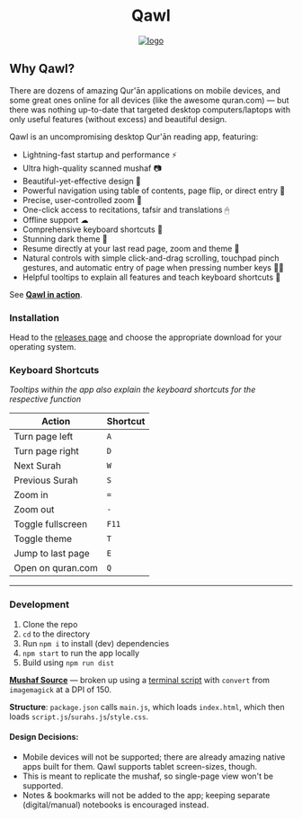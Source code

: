 <div align="center">
  <h1>Qawl</h1>
  <a target="_blank" href="https://qawl.navedislam.com"><img src="https://i.imgur.com/ZABEsxq.png" alt="logo"></a>
</div>

## Why Qawl?

There are dozens of amazing Qur'ān applications on mobile devices, and some great ones online for all devices (like the awesome quran.com) — but there was nothing up-to-date that targeted desktop computers/laptops with only useful features (without excess) and beautiful design. 

Qawl is an uncompromising desktop Qur'ān reading app, featuring:

- Lightning-fast startup and performance ⚡
- Ultra high-quality scanned mushaf 📷
- Beautiful-yet-effective design 🔮
- Powerful navigation using table of contents, page flip, or direct entry 🎯
- Precise, user-controlled zoom 🔎
- One-click access to recitations, tafsir and translations 🖱
- Offline support ☁
- Comprehensive keyboard shortcuts 🎹
- Stunning dark theme 🌙
- Resume directly at your last read page, zoom and theme 💾
- Natural controls with simple click-and-drag scrolling, touchpad pinch gestures, and automatic entry of page when pressing number keys ✋🏼
- Helpful tooltips to explain all features and teach keyboard shortcuts 💭

See [**Qawl in action**](http://www.youtube.com/watch?v=EWtOurhTzqo "").


### Installation
Head to the [releases page](https://qawl.navedislam.com/#section3) and choose the appropriate download for your operating system. 


### Keyboard Shortcuts
*Tooltips within the app also explain the keyboard shortcuts for the respective function*

| Action            | Shortcut |
|-------------------|----------|
| Turn page left    | `A`      |
| Turn page right   | `D`      |
| Next Surah        | `W`      |
| Previous Surah    | `S`      |
| Zoom in           | `=`      |
| Zoom out          | `-`      |
| Toggle fullscreen | `F11`    |
| Toggle theme      | `T`      |
| Jump to last page | `E`      |
| Open on quran.com | `Q`      |

-----

### Development
1. Clone the repo
2. `cd` to the directory 
3. Run `npm i` to install (dev) dependencies
4. `npm start` to run the app locally
5. Build using `npm run dist`

**[Mushaf Source](https://archive.org/details/ar_Mushaf_AlMadinah_new_TruePDF)** — broken up using a [terminal script](https://gist.github.com/mr-islam/67de74c60adb9d10057d9b83d19b5563) with `convert` from `imagemagick` at a DPI of 150. 

**Structure**: `package.json` calls `main.js`, which loads `index.html`, which then loads `script.js`/`surahs.js`/`style.css`.

#### Design Decisions:

- Mobile devices will not be supported; there are already amazing native apps built for them. Qawl supports tablet screen-sizes, though.
- This is meant to replicate the mushaf, so single-page view won't be supported. 
- Notes & bookmarks will not be added to the app; keeping separate (digital/manual) notebooks is encouraged instead.
  
